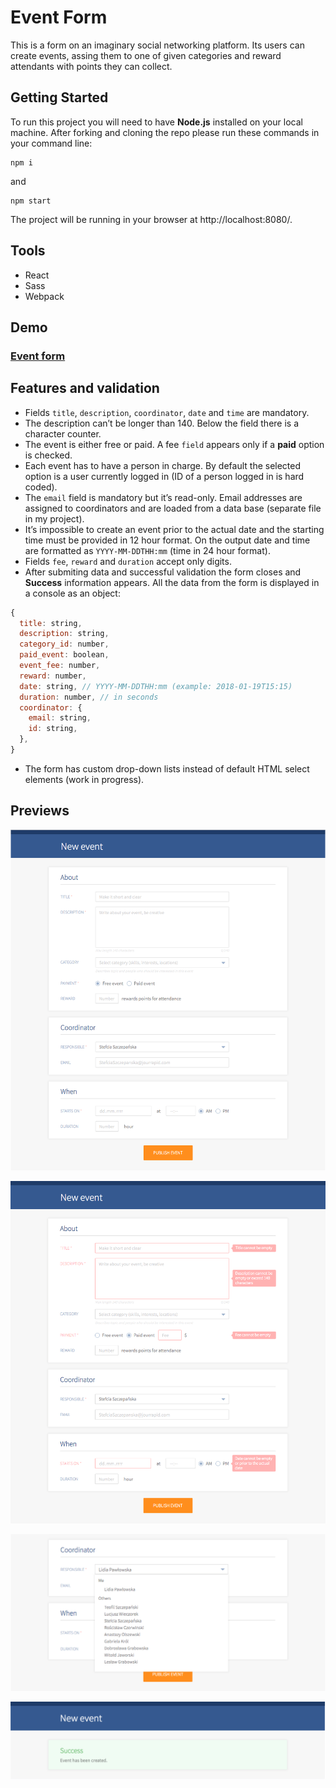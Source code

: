 # Event Form

This is a form on an imaginary social networking platform. Its users can create events, assing them to one of given categories and reward attendants with points they can collect.



## Getting Started

To run this project you will need to have **Node.js** installed on your local machine. After forking and cloning the repo please run these commands in your command line:

```
npm i
```

and

```
npm start
```

The project will be running in your browser at http://localhost:8080/.



## Tools

- React
- Sass
- Webpack



## Demo

### **[Event form](https://karin-on.github.io/event-form/)**



## Features and validation

- Fields `title`, `description`, `coordinator`, `date` and `time` are mandatory.
- The description can’t be longer than 140. Below the field there is a character counter.
- The event is either free or paid. A fee `field` appears only if a **paid** option is checked.
- Each event has to have a person in charge. By default the selected option is a user currently logged in (ID of a person logged in is hard coded).
- The `email` field is mandatory but it’s read-only. Email addresses are assigned to coordinators and are loaded from a data base (separate file in my project).
- It’s impossible to create an event prior to the actual date and the starting time must be provided in 12 hour format. On the output date and time are formatted as `YYYY-MM-DDTHH:mm` (time in 24 hour format).
- Fields `fee`, `reward` and `duration` accept only digits.
- After submiting data and successful validation the form closes and **Success** information appears. All the data from the form is displayed in a console as an object:

```js
{
  title: string,
  description: string,
  category_id: number,
  paid_event: boolean,
  event_fee: number,
  reward: number,
  date: string, // YYYY-MM-DDTHH:mm (example: 2018-01-19T15:15)
  duration: number, // in seconds
  coordinator: {
    email: string,
    id: string,
  },
}
```

- The form has custom drop-down lists instead of default HTML select elements (work in progress).



## Previews

![](./images/event-form_prev1.png)



![](./images/event-form_prev2.png)



![](./images/event-form_prev3.png)



![](./images/event-form_prev4.png)